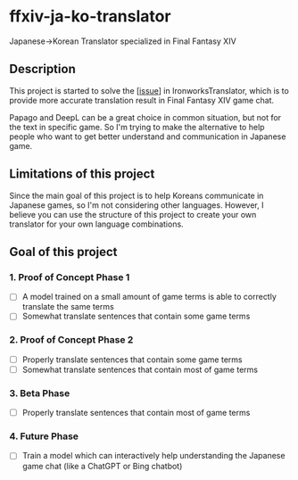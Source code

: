 # ffxiv-ja-ko-translator

Japanese→Korean Translator specialized in Final Fantasy XIV

## Description

This project is started to solve the [[issue](https://github.com/sappho192/IronworksTranslator/issues/45)] in IronworksTranslator, which is to provide more accurate translation result in Final Fantasy XIV game chat.

Papago and DeepL can be a great choice in common situation, but not for the text in specific game. So I'm trying to make the alternative to help people who want to get better understand and communication in Japanese game.

## Limitations of this project

Since the main goal of this project is to help Koreans communicate in Japanese games, so I'm not considering other languages. However, I believe you can use the structure of this project to create your own translator for your own language combinations.

## Goal of this project

### 1. Proof of Concept Phase 1

* [ ] A model trained on a small amount of game terms is able to correctly translate the same terms
* [ ] Somewhat translate sentences that contain some game terms

### 2. Proof of Concept Phase 2

* [ ] Properly translate sentences that contain some game terms
* [ ] Somewhat translate sentences that contain most of game terms

### 3. Beta Phase

* [ ] Properly translate sentences that contain most of game terms

### 4. Future Phase

* [ ] Train a model which can interactively help understanding the Japanese game chat (like a ChatGPT or Bing chatbot)
